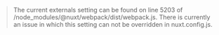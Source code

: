 > The current externals setting can be found on line 5203 of /node_modules/@nuxt/webpack/dist/webpack.js. There is currently an issue in which this setting can not be overridden in nuxt.config.js.
